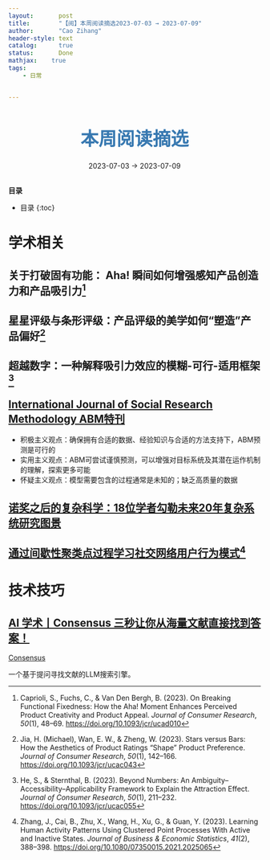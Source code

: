 ```yaml
---
layout:       post
title:        "【阅】本周阅读摘选2023-07-03 → 2023-07-09"
author:       "Cao Zihang"
header-style: text
catalog:      true
status:		  Done
mathjax: 	true
tags:
    - 日常


---
```


<center style="margin-bottom: 20px; margin-top: 50px"><font color="#3879B1" style="line-height: 1.4;font-weight: 700;font-size: 36px;box-sizing: border-box; ">本周阅读摘选</font></center>

<center style=" margin-bottom: 30px;">2023-07-03 → 2023-07-09</center>

<font style="font-weight: bold;">目录</font>

* 目录
{:toc}

# 学术相关

## 关于打破固有功能： Aha! 瞬间如何增强感知产品创造力和产品吸引力[^1]



## 星星评级与条形评级：产品评级的美学如何“塑造”产品偏好[^2]



## 超越数字：一种解释吸引力效应的模糊-可行-适用框架[^3]



## [International Journal of Social Research Methodology ABM特刊](https://www.tandfonline.com/toc/tsrm20/26/2?nav=tocList)

- 积极主义观点：确保拥有合适的数据、经验知识与合适的方法支持下，ABM预测是可行的
- 实用主义观点：ABM可尝试谨慎预测，可以增强对目标系统及其潜在运作机制的理解，探索更多可能
- 怀疑主义观点：模型需要包含的过程通常是未知的；缺乏高质量的数据



## [诺奖之后的复杂科学：18位学者勾勒未来20年复杂系统研究图景](https://mp.weixin.qq.com/s/5OaQh6PaDpQqcdIH5aLzqw)



## [通过间歇性聚类点过程学习社交网络用户行为模式](https://mp.weixin.qq.com/s/MFckUoBYymVikE1dIu5w8Q)[^4]



# 技术技巧

## [AI 学术丨Consensus 三秒让你从海量文献直接找到答案！](https://mp.weixin.qq.com/s/HgLclpoYhTFp7sZgqZJXAQ)

[Consensus](https://consensus.app/search/)

一个基于提问寻找文献的LLM搜索引擎。



[^1]: Caprioli, S., Fuchs, C., & Van Den Bergh, B. (2023). On Breaking Functional Fixedness: How the Aha! Moment Enhances Perceived Product Creativity and Product Appeal. *Journal of Consumer Research*, *50*(1), 48–69. https://doi.org/10.1093/jcr/ucad010
[^2]: Jia, H. (Michael), Wan, E. W., & Zheng, W. (2023). Stars versus Bars: How the Aesthetics of Product Ratings “Shape” Product Preference. *Journal of Consumer Research*, *50*(1), 142–166. https://doi.org/10.1093/jcr/ucac043
[^3]: He, S., & Sternthal, B. (2023). Beyond Numbers: An Ambiguity–Accessibility–Applicability Framework to Explain the Attraction Effect. *Journal of Consumer Research*, *50*(1), 211–232. https://doi.org/10.1093/jcr/ucac055
[^4]: Zhang, J., Cai, B., Zhu, X., Wang, H., Xu, G., & Guan, Y. (2023). Learning Human Activity Patterns Using Clustered Point Processes With Active and Inactive States. *Journal of Business & Economic Statistics*, *41*(2), 388–398. https://doi.org/10.1080/07350015.2021.2025065

